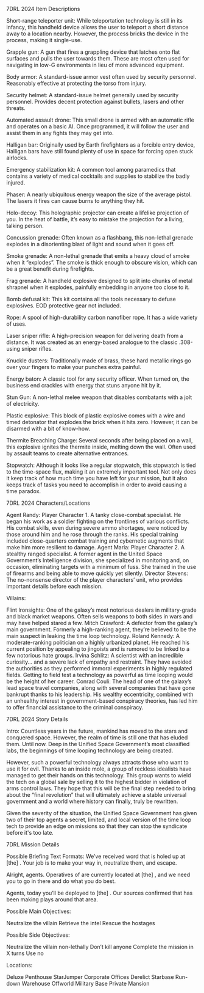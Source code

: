 7DRL 2024 Item Descriptions

Short-range teleporter unit: While teleportation technology is still in its infancy, this handheld device allows the user to teleport a short distance away to a location nearby. However, the process bricks the device in the process, making it single-use.

Grapple gun: A gun that fires a grappling device that latches onto flat surfaces and pulls the user towards them. These are most often used for navigating in low-G environments in lieu of more advanced equipment.

Body armor: A standard-issue armor vest often used by security personnel. Reasonably effective at protecting the torso from injury.

Security helmet: A standard-issue helmet generally used by security personnel. Provides decent protection against bullets, lasers and other threats.

Automated assault drone: This small drone is armed with an automatic rifle and operates on a basic AI. Once programmed, it will follow the user and assist them in any fights they may get into.

Halligan bar: Originally used by Earth firefighters as a forcible entry device, Halligan bars have still found plenty of use in space for forcing open stuck airlocks.

Emergency stabilization kit: A common tool among paramedics that contains a variety of medical cocktails and supplies to stabilize the badly injured.

Phaser: A nearly ubiquitous energy weapon the size of the average pistol. The lasers it fires can cause burns to anything they hit.

Holo-decoy: This holographic projector can create a lifelike projection of you. In the heat of battle, it’s easy to mistake the projection for a living, talking person.

Concussion grenade: Often known as a flashbang, this non-lethal grenade explodes in a disorienting blast of light and sound when it goes off.

Smoke grenade: A non-lethal grenade that emits a heavy cloud of smoke when it “explodes”. The smoke is thick enough to obscure vision, which can be a great benefit during firefights.

Frag grenade: A handheld explosive designed to split into chunks of metal shrapnel when it explodes, painfully embedding in anyone too close to it.

Bomb defusal kit: This kit contains all the tools necessary to defuse explosives. EOD protective gear not included.

Rope: A spool of high-durability carbon nanofiber rope. It has a wide variety of uses.

Laser sniper rifle: A high-precision weapon for delivering death from a distance. It was created as an energy-based analogue to the classic .308-using sniper rifles.

Knuckle dusters: Traditionally made of brass, these hard metallic rings go over your fingers to make your punches extra painful.

Energy baton: A classic tool for any security officer. When turned on, the business end crackles with energy that stuns anyone hit by it.

Stun Gun: A non-lethal melee weapon that disables combatants with a jolt of electricity.

Plastic explosive: This block of plastic explosive comes with a wire and timed detonator that explodes the brick when it hits zero. However, it can be disarmed with a bit of know-how.

Thermite Breaching Charge: Several seconds after being placed on a wall, this explosive ignites the thermite inside, melting down the wall. Often used by assault teams to create alternative 
entrances.

Stopwatch: Although it looks like a regular stopwatch, this stopwatch is tied to the time-space flux, making it an extremely important tool. Not only does it keep track of how much time you have left for your mission, but it also keeps track of tasks you need to accomplish in order to avoid causing a time paradox.

7DRL 2024 Characters/Locations

Agent Randy: Player Character 1. A tanky close-combat specialist. He began his work as a soldier fighting on the frontlines of various conflicts. His combat skills, even during severe ammo shortages, were noticed by those around him and he rose through the ranks. His special training included close-quarters combat training and cybernetic augments that make him more resilient to damage. 
Agent Maria: Player Character 2. A stealthy ranged specialist. A former agent in the United Space Government’s Intelligence division, she specialized in monitoring and, on occasion, eliminating targets with a minimum of fuss. She trained in the use of firearms and being able to move quickly yet silently.
Director Stevens: The no-nonsense director of the player characters’ unit, who provides important details before each mission.

Villains:

Flint Ironsights: One of the galaxy’s most notorious dealers in military-grade and black market weapons. Often sells weapons to both sides in wars and may have helped stared a few.
Mitch Crawford: A defector from the galaxy’s main government. Formerly a high-ranking agent, they’re believed to be the main suspect in leaking the time loop technology.
Roland Kennedy: A moderate-ranking politician on a highly urbanized planet. He reached his current position by appealing to jingoists and is rumored to be linked to a few notorious hate groups. 
Irvina Schlitz: A scientist with an incredible curiosity… and a severe lack of empathy and restraint. They have avoided the authorities as they performed immoral experiments in highly regulated fields. Getting to field test a technology as powerful as time looping would be the 
height of her career.
Conrad Couli: The head of one of the galaxy’s lead space travel companies, along with several companies that have gone bankrupt thanks to his leadership. His wealthy eccentricity, combined with an unhealthy interest in government-based conspiracy theories, has led him to offer financial assistance to the criminal conspiracy.



7DRL 2024 Story Details

Intro: Countless years in the future, mankind has moved to the stars and conquered space. However, the realm of time is still one that has eluded them. Until now. Deep in the Unified Space Government’s most classified labs, the beginnings of time looping technology are being created. 

However, such a powerful technology always attracts those who want to use it for evil. Thanks to an inside mole, a group of reckless idealists have managed to get their hands on this technology. This group wants to wield the tech on a global sale by selling it to the highest bidder in violation of arms control laws. They hope that this will be the final step needed to bring about the “final revolution” that will ultimately achieve a stable universal government and a world where history can finally, truly be rewritten. 

Given the severity of the situation, the Unified Space Government has given two of their top agents a secret, limited, and local version of the time loop tech to provide an edge on missions so that they can stop the syndicate before it's too late.

7DRL Mission Details

Possible Briefing Text Formats:
 We’ve received word that <villain> is holed up at [the] <location>.  Your job is to make your way in, neutralize them, and escape.

Alright, agents. Operatives of <villain> are currently located at [the] <location>, and we need you to go in there and do what you do best.

Agents, today you’ll be deployed to [the] <location>. Our sources confirmed that <villain> has been making plays around that area.


Possible Main Objectives:

Neutralize the villain
Retrieve the intel
Rescue the hostages

Possible Side Objectives:

Neutralize the villain non-lethally
Don’t kill anyone
Complete the mission in X turns
Use no <category of items>

Locations:

Deluxe Penthouse
StarJumper Corporate Offices
Derelict Starbase
Run-down Warehouse
Offworld Military Base
Private Mansion